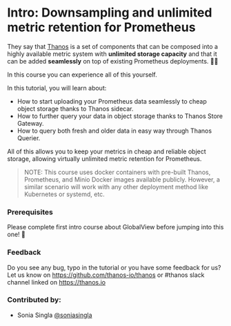 # Intro: Downsampling and unlimited metric retention for Prometheus

They say that [Thanos](thanos.io) is a set of components that can be composed into a highly available metric system with **unlimited storage capacity**
and that it can be added **seamlessly** on top of existing Prometheus deployments. 🤔🤔

In this course you can experience all of this yourself.

In this tutorial, you will learn about:

* How to start uploading your Prometheus data seamlessly to cheap object storage thanks to Thanos sidecar.
* How to further query your data in object storage thanks to Thanos Store Gateway.
* How to query both fresh and older data in easy way through Thanos Querier.

All of this allows you to keep your metrics in cheap and reliable object storage, allowing virtually unlimited metric retention for Prometheus.

> NOTE: This course uses docker containers with pre-built Thanos, Prometheus, and Minio Docker images available publicly.
> However, a similar scenario will work with any other deployment method like Kubernetes or systemd, etc.

### Prerequisites

Please complete first intro course about GlobalView before jumping into this one! 🤗

### Feedback

Do you see any bug, typo in the tutorial or you have some feedback for us?
Let us know on https://github.com/thanos-io/thanos or #thanos slack channel linked on https://thanos.io

### Contributed by:

* Sonia Singla [@soniasingla](http://github.com/soniasingla)